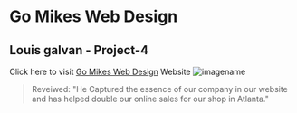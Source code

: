 # Go Mikes Web Design
## Louis galvan - Project-4
Click here to visit [Go Mikes Web Design](https://louigalv.github.io/GoMike-Designs/index.html "Go Mike Web-Design") Website
![imagename](https://github.com/louigalv/GoMike-Designs/blob/a84877c3e6a842e1ee4531fb90e7e9576488c5f7/P4-Project-Updates/img/atlanta%20made%20sign%20orange.jpg?raw=true)
>Reveiwed: "He Captured the essence of our company in our website and has helped double our online sales for our shop in Atlanta."